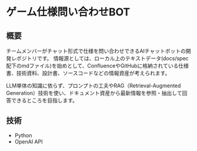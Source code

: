 # ゲーム仕様問い合わせBOT

## 概要
チームメンバーがチャット形式で仕様を問い合わせできるAIチャットボットの開発レポジトリです。
情報源としては、ローカル上のテキストデータ(docs/spec配下のmdファイル)を始めとして、ConfluenceやGitHubに格納されている仕様書、技術資料、設計書、ソースコードなどの情報資産が考えられます。

LLM単体の知識に依らず、プロンプトの工夫やRAG（Retrieval-Augmented Generation）技術を使い、ドキュメント資産から最新情報を参照・抽出して回答できるところを目指します。

## 技術
- Python
- OpenAI API
